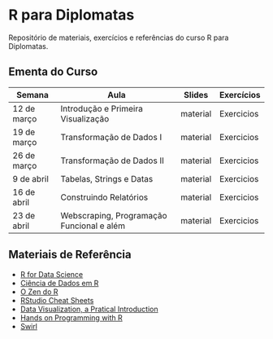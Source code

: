 R para Diplomatas
================

Repositório de materiais, exercícios e referências do curso R para
Diplomatas.

## Ementa do Curso

| Semana      | Aula                                      | Slides   | Exercícios |
| ----------- | ----------------------------------------- | -------- | ---------- |
| 12 de março | Introdução e Primeira Visualização        | material | Exercicios |
| 19 de março | Transformação de Dados I                  | material | Exercicios |
| 26 de março | Transformação de Dados II                 | material | Exercicios |
| 9 de abril  | Tabelas, Strings e Datas                  | material | Exercicios |
| 16 de abril | Construindo Relatórios                    | material | Exercicios |
| 23 de abril | Webscraping, Programação Funcional e além | material | Exercicios |

## Materiais de Referência

  - [R for Data Science](https://r4ds.had.co.nz/)
  - [Ciência de Dados em R](https://livro.curso-r.com/)
  - [O Zen do R](https://curso-r.github.io/zen-do-r/index.html)
  - [RStudio Cheat Sheets](https://rstudio.com/resources/cheatsheets/)
  - [Data Visualization, a Pratical Introduction](https://socviz.co/)
  - [Hands on Programming with
    R](https://rstudio-education.github.io/hopr/)
  - [Swirl](https://swirlstats.com/students.html)
